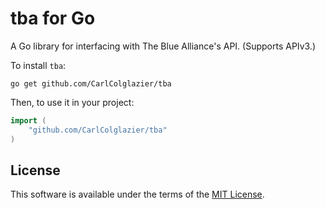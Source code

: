 # tba for Go
A Go library for interfacing with The Blue Alliance's API. (Supports APIv3.)

To install `tba`:

    go get github.com/CarlColglazier/tba

Then, to use it in your project:

```go
import (
    "github.com/CarlColglazier/tba"
)
```

## License
This software is available under the terms of the [MIT License](LICENSE).
